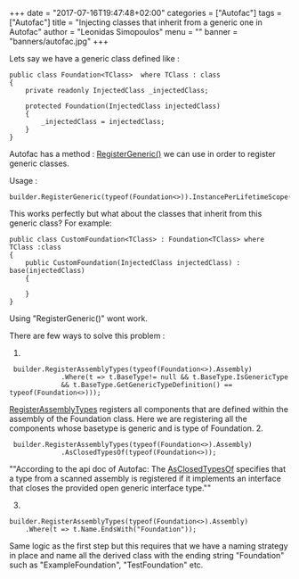 +++
date = "2017-07-16T19:47:48+02:00"
categories = ["Autofac"]
tags = ["Autofac"]
title = "Injecting classes that inherit from a generic one in Autofac"
author = "Leonidas Simopoulos"
menu = ""
banner = "banners/autofac.jpg"
+++

Lets say we have a generic class defined like :

```
public class Foundation<TClass>  where TClass : class
{
	private readonly InjectedClass _injectedClass;

    protected Foundation(InjectedClass injectedClass)
    {
		_injectedClass = injectedClass;
    }
}
```

Autofac has a method : [RegisterGeneric()](http://docs.autofac.org/en/latest/register/registration.html) we can use in order to register generic classes.

Usage :

```
builder.RegisterGeneric(typeof(Foundation<>)).InstancePerLifetimeScope();
```

This works perfectly but what about the classes that inherit from this generic class? 
For example:


```
public class CustomFoundation<TClass> : Foundation<TClass> where TClass :class
{
	public CustomFoundation(InjectedClass injectedClass) : base(injectedClass)
    {

    }
}
```

Using "RegisterGeneric()"  wont work.

There are few ways to solve this problem :

1.

```
 builder.RegisterAssemblyTypes(typeof(Foundation<>).Assembly)
             .Where(t => t.BaseType!= null && t.BaseType.IsGenericType 
			 && t.BaseType.GetGenericTypeDefinition() == typeof(Foundation<>)));
```

[RegisterAssemblyTypes](http://docs.autofac.org/en/latest/register/scanning.html)  registers all components that are defined within the assembly of the Foundation class. Here we are registering  all the components whose basetype is generic and is type of Foundation.
2.

```
 builder.RegisterAssemblyTypes(typeof(Foundation<>).Assembly)
             .AsClosedTypesOf(typeof(Foundation<>));
```

""According to the api doc of Autofac: The [AsClosedTypesOf](https://autofac.org/apidoc/html/150314CB.htm) specifies that a type from a scanned assembly is registered if it implements an interface that closes the provided open generic interface type.""

3.

```
builder.RegisterAssemblyTypes(typeof(Foundation<>).Assembly)
	.Where(t => t.Name.EndsWith("Foundation"));
```
	
Same logic as the first step but this requires that we have a naming strategy in place and name all the derived class with the ending string "Foundation" such as "ExampleFoundation", "TestFoundation" etc.



	


